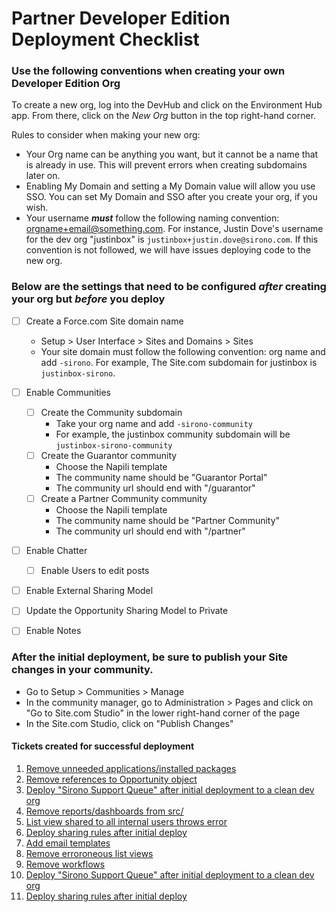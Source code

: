 # Partner Developer Edition Deployment Checklist
### Use the following conventions when creating your own Developer Edition Org
To create a new org, log into the DevHub and click on the Environment Hub app. From there, click on the _New Org_ button in the top right-hand corner.

Rules to consider when making your new org:
- Your Org name can be anything you want, but it cannot be a name that is already in use. This will prevent errors when creating subdomains later on.
- Enabling My Domain and setting a My Domain value will allow you use SSO. You can set My Domain and SSO after you create your org, if you wish.
- Your username _**must**_ follow the following naming convention: orgname+email@something.com. For instance, Justin Dove's username for the dev org "justinbox" is `justinbox+justin.dove@sirono.com`. If this convention is not followed, we will have issues deploying code to the new org.

### Below are the settings that need to be configured _after_ creating your org but _before_ you deploy

- [ ] Create a Force.com Site domain name

  - Setup > User Interface > Sites and Domains > Sites
  - Your site domain must follow the following convention: org name and add `-sirono`. For example, The Site.com subdomain for justinbox is `justinbox-sirono`.
- [ ] Enable Communities
  - [ ] Create the Community subdomain
    - Take your org name and add `-sirono-community`
    - For example, the justinbox community subdomain will be `justinbox-sirono-community`
  - [ ] Create the Guarantor community
    - Choose the Napili template
    - The community name should be "Guarantor Portal"
    - The community url should end with "/guarantor"
  - [ ] Create a Partner Community community
    - Choose the Napili template
    - The community name should be "Partner Community"
    - The community url should end with "/partner"
- [ ] Enable Chatter
  - [ ] Enable Users to edit posts
- [ ] Enable External Sharing Model
- [ ] Update the Opportunity Sharing Model to Private
- [ ] Enable Notes

### After the initial deployment, be sure to publish your Site changes in your community.
- Go to Setup > Communities > Manage
- In the community manager, go to Administration > Pages and click on "Go to Site.com Studio" in the lower right-hand corner of the page
- In the Site.com Studio, click on "Publish Changes"

#### Tickets created for successful deployment
1. [Remove unneeded applications/installed packages](https://www.pivotaltracker.com/story/show/142221257)
2. [Remove references to Opportunity object](https://www.pivotaltracker.com/story/show/142076765)
3. [Deploy "Sirono Support Queue" after initial deployment to a clean dev org](https://www.pivotaltracker.com/story/show/142242433)
4. [Remove reports/dashboards from src/](https://www.pivotaltracker.com/story/show/142244089)
5. [List view shared to all internal users throws error](https://www.pivotaltracker.com/story/show/142195957)
6. [Deploy sharing rules after initial deploy](https://www.pivotaltracker.com/story/show/142251105)
7. [Add email templates](https://www.pivotaltracker.com/story/show/142263921)
8. [Remove erroroneous list views](https://www.pivotaltracker.com/story/show/142254571)
9. [Remove workflows](https://www.pivotaltracker.com/story/show/142276637)
10. [Deploy "Sirono Support Queue" after initial deployment to a clean dev org](https://www.pivotaltracker.com/story/show/142242433)
11. [Deploy sharing rules after initial deploy](https://www.pivotaltracker.com/story/show/142251105)
